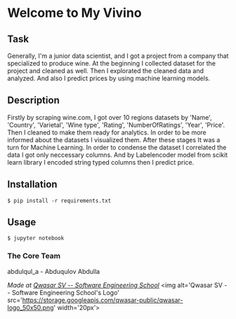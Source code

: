 # Welcome to My Vivino


## Task

Generally, I'm a junior data scientist, and I got a project from a company that specialized to produce wine. At the beginning I collected dataset for the project and cleaned as well. Then I explorated the cleaned data and analyzed. And also I predict prices by using machine learning models.


## Description

Firstly by scraping wine.com, I got over 10 regions datasets by 'Name', 'Country', 'Varietal', 'Wine type', 'Rating', 'NumberOfRatings', 'Year', 'Price'. Then I cleaned to make them ready for analytics. In order to be more informed about the datasets I visualized them. After these stages It was a turn for Machine Learning. In order to condense the dataset I correlated the data I got only neccessary columns. And 
by Labelencoder model from scikit learn library I encoded string typed columns then I predict price.


## Installation
```
$ pip install -r requirements.txt
```

## Usage

```
$ jupyter notebook
```


### The Core Team
abdulqul_a - Abduqulov Abdulla

<span><i>Made at <a href='https://qwasar.io'>Qwasar SV -- Software Engineering School</a></i></span>
<span><img alt='Qwasar SV -- Software Engineering School's Logo' src='https://storage.googleapis.com/qwasar-public/qwasar-logo_50x50.png' width='20px'></span>
